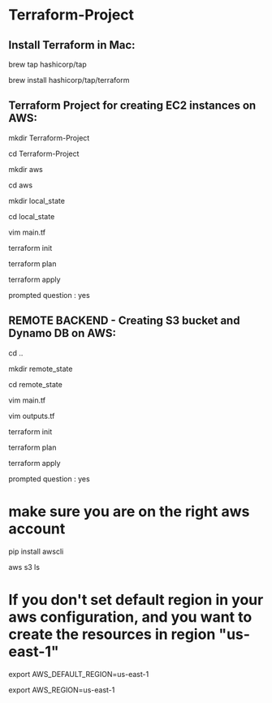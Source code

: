 # Terraform-Project

Install Terraform in Mac: 
--------------------------
brew tap hashicorp/tap

brew install hashicorp/tap/terraform

Terraform Project for creating EC2 instances on AWS:
-----------------------------------------------------
mkdir Terraform-Project

cd Terraform-Project

mkdir aws

cd aws

mkdir local_state

cd local_state

vim main.tf

terraform init

terraform plan

terraform apply

prompted question : yes

REMOTE BACKEND - Creating S3 bucket and Dynamo DB on AWS:
------------------

cd ..

mkdir remote_state

cd remote_state

vim main.tf

vim outputs.tf


terraform init

terraform plan

terraform apply

prompted question : yes

# make sure you are on the right aws account

pip install awscli

aws s3 ls

# If you don't set default region in your aws configuration, and you want to create the resources in region "us-east-1"

export AWS_DEFAULT_REGION=us-east-1

export AWS_REGION=us-east-1
